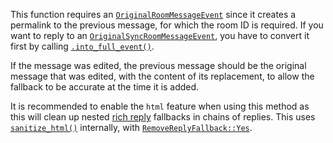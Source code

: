 <!-- Keep this comment so the content is always included as a new paragraph -->
This function requires an [`OriginalRoomMessageEvent`] since it creates a permalink to
the previous message, for which the room ID is required. If you want to reply to an
[`OriginalSyncRoomMessageEvent`], you have to convert it first by calling [`.into_full_event()`].

If the message was edited, the previous message should be the original message that was edited,
with the content of its replacement, to allow the fallback to be accurate at the time it is added.

It is recommended to enable the `html` feature when using this method as this will
clean up nested [rich reply] fallbacks in chains of replies. This uses [`sanitize_html()`]
internally, with [`RemoveReplyFallback::Yes`].

[`OriginalRoomMessageEvent`]: crate::room::message::OriginalRoomMessageEvent
[`OriginalSyncRoomMessageEvent`]: crate::room::message::OriginalSyncRoomMessageEvent
[`.into_full_event()`]: crate::OriginalSyncMessageLikeEvent::into_full_event
[rich reply]: https://spec.matrix.org/latest/client-server-api/#rich-replies
[`sanitize_html()`]: ruma_html::sanitize_html
[`RemoveReplyFallback::Yes`]: ruma_html::RemoveReplyFallback::Yes
